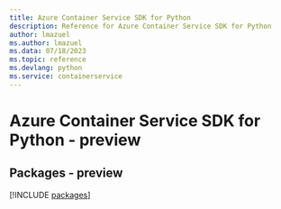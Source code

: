 ```yaml
---
title: Azure Container Service SDK for Python
description: Reference for Azure Container Service SDK for Python
author: lmazuel
ms.author: lmazuel
ms.data: 07/18/2023
ms.topic: reference
ms.devlang: python
ms.service: containerservice
---
```

# Azure Container Service SDK for Python - preview
## Packages - preview
[!INCLUDE [packages](container-service-index.md)]